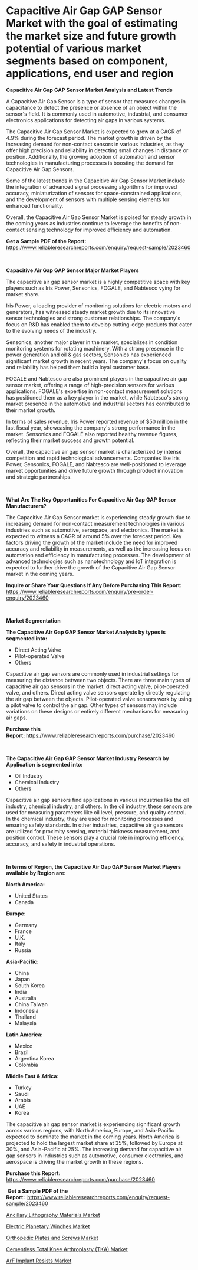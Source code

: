 <p><h1>Capacitive Air Gap GAP Sensor Market with the goal of estimating the market size and future growth potential of various market segments based on component, applications, end user and region</h1></p><p><strong>Capacitive Air Gap GAP Sensor Market Analysis and Latest Trends</strong></p>
<p><p>A Capacitive Air Gap Sensor is a type of sensor that measures changes in capacitance to detect the presence or absence of an object within the sensor's field. It is commonly used in automotive, industrial, and consumer electronics applications for detecting air gaps in various systems.</p><p>The Capacitive Air Gap Sensor Market is expected to grow at a CAGR of 4.9% during the forecast period. The market growth is driven by the increasing demand for non-contact sensors in various industries, as they offer high precision and reliability in detecting small changes in distance or position. Additionally, the growing adoption of automation and sensor technologies in manufacturing processes is boosting the demand for Capacitive Air Gap Sensors.</p><p>Some of the latest trends in the Capacitive Air Gap Sensor Market include the integration of advanced signal processing algorithms for improved accuracy, miniaturization of sensors for space-constrained applications, and the development of sensors with multiple sensing elements for enhanced functionality.</p><p>Overall, the Capacitive Air Gap Sensor Market is poised for steady growth in the coming years as industries continue to leverage the benefits of non-contact sensing technology for improved efficiency and automation.</p></p>
<p><strong>Get a Sample PDF of the Report:&nbsp;</strong> <a href="https://www.reliableresearchreports.com/enquiry/request-sample/2023460">https://www.reliableresearchreports.com/enquiry/request-sample/2023460</a></p>
<p>&nbsp;</p>
<p><strong>Capacitive Air Gap GAP Sensor Major Market Players</strong></p>
<p><p>The capacitive air gap sensor market is a highly competitive space with key players such as Iris Power, Sensonics, FOGALE, and Nabtesco vying for market share. </p><p>Iris Power, a leading provider of monitoring solutions for electric motors and generators, has witnessed steady market growth due to its innovative sensor technologies and strong customer relationships. The company's focus on R&D has enabled them to develop cutting-edge products that cater to the evolving needs of the industry.</p><p>Sensonics, another major player in the market, specializes in condition monitoring systems for rotating machinery. With a strong presence in the power generation and oil & gas sectors, Sensonics has experienced significant market growth in recent years. The company's focus on quality and reliability has helped them build a loyal customer base.</p><p>FOGALE and Nabtesco are also prominent players in the capacitive air gap sensor market, offering a range of high-precision sensors for various applications. FOGALE's expertise in non-contact measurement solutions has positioned them as a key player in the market, while Nabtesco's strong market presence in the automotive and industrial sectors has contributed to their market growth.</p><p>In terms of sales revenue, Iris Power reported revenue of $50 million in the last fiscal year, showcasing the company's strong performance in the market. Sensonics and FOGALE also reported healthy revenue figures, reflecting their market success and growth potential.</p><p>Overall, the capacitive air gap sensor market is characterized by intense competition and rapid technological advancements. Companies like Iris Power, Sensonics, FOGALE, and Nabtesco are well-positioned to leverage market opportunities and drive future growth through product innovation and strategic partnerships.</p></p>
<p>&nbsp;</p>
<p><strong>What Are The Key Opportunities For Capacitive Air Gap GAP Sensor Manufacturers?</strong></p>
<p><p>The Capacitive Air Gap Sensor market is experiencing steady growth due to increasing demand for non-contact measurement technologies in various industries such as automotive, aerospace, and electronics. The market is expected to witness a CAGR of around 5% over the forecast period. Key factors driving the growth of the market include the need for improved accuracy and reliability in measurements, as well as the increasing focus on automation and efficiency in manufacturing processes. The development of advanced technologies such as nanotechnology and IoT integration is expected to further drive the growth of the Capacitive Air Gap Sensor market in the coming years.</p></p>
<p><strong>Inquire or Share Your Questions If Any Before Purchasing This Report:</strong> <a href="https://www.reliableresearchreports.com/enquiry/pre-order-enquiry/2023460">https://www.reliableresearchreports.com/enquiry/pre-order-enquiry/2023460</a></p>
<p>&nbsp;</p>
<p><strong>Market Segmentation</strong></p>
<p><strong>The Capacitive Air Gap GAP Sensor Market Analysis by types is segmented into:</strong></p>
<p><ul><li>Direct Acting Valve</li><li>Pilot-operated Valve</li><li>Others</li></ul></p>
<p><p>Capacitive air gap sensors are commonly used in industrial settings for measuring the distance between two objects. There are three main types of capacitive air gap sensors in the market: direct acting valve, pilot-operated valve, and others. Direct acting valve sensors operate by directly regulating the air gap between the objects. Pilot-operated valve sensors work by using a pilot valve to control the air gap. Other types of sensors may include variations on these designs or entirely different mechanisms for measuring air gaps.</p></p>
<p><strong>Purchase this Report:&nbsp;</strong><a href="https://www.reliableresearchreports.com/purchase/2023460">https://www.reliableresearchreports.com/purchase/2023460</a></p>
<p>&nbsp;</p>
<p><strong>The Capacitive Air Gap GAP Sensor Market Industry Research by Application is segmented into:</strong></p>
<p><ul><li>Oil Industry</li><li>Chemical Industry</li><li>Others</li></ul></p>
<p><p>Capacitive air gap sensors find applications in various industries like the oil industry, chemical industry, and others. In the oil industry, these sensors are used for measuring parameters like oil level, pressure, and quality control. In the chemical industry, they are used for monitoring processes and ensuring safety standards. In other industries, capacitive air gap sensors are utilized for proximity sensing, material thickness measurement, and position control. These sensors play a crucial role in improving efficiency, accuracy, and safety in industrial operations.</p></p>
<p>&nbsp;</p>
<p><strong>In terms of Region, the Capacitive Air Gap GAP Sensor Market Players available by Region are:</strong></p>
<p>
    <p> <strong> North America: </strong>
        <ul>
            <li>United States</li>
            <li>Canada</li>
        </ul>
        </p> 
    <p> <strong> Europe: </strong>
        <ul>
            <li>Germany</li>
            <li>France</li>
            <li>U.K.</li>
            <li>Italy</li>
            <li>Russia</li>
        </ul>
        </p> 
    <p> <strong> Asia-Pacific: </strong>
        <ul>
            <li>China</li>
            <li>Japan</li>
            <li>South Korea</li>
            <li>India</li>
            <li>Australia</li>
            <li>China Taiwan</li>
            <li>Indonesia</li>
            <li>Thailand</li>
            <li>Malaysia</li>
        </ul>
        </p> 
    <p> <strong> Latin America: </strong>
        <ul>
            <li>Mexico</li>
            <li>Brazil</li>
            <li>Argentina Korea</li>
            <li>Colombia</li>
        </ul>
        </p> 
    <p> <strong> Middle East & Africa: </strong>
        <ul>
            <li>Turkey</li>
            <li>Saudi</li>
            <li>Arabia</li>
            <li>UAE</li>
            <li>Korea</li>
        </ul>
    </p>
    </p>
<p><p>The capacitive air gap sensor market is experiencing significant growth across various regions, with North America, Europe, and Asia-Pacific expected to dominate the market in the coming years. North America is projected to hold the largest market share at 35%, followed by Europe at 30%, and Asia-Pacific at 25%. The increasing demand for capacitive air gap sensors in industries such as automotive, consumer electronics, and aerospace is driving the market growth in these regions.</p></p>
<p><strong>Purchase this Report: </strong><a href="https://www.reliableresearchreports.com/purchase/2023460">https://www.reliableresearchreports.com/purchase/2023460</a></p>
<p>&nbsp;<strong>Get a Sample PDF of the Report:&nbsp;&nbsp;</strong><a href="https://www.reliableresearchreports.com/enquiry/request-sample/2023460">https://www.reliableresearchreports.com/enquiry/request-sample/2023460</a></p>
<p><strong></strong></p>
<p><p><a href="https://view.publitas.com/reportprime-1/ancillary-lithography-materials-market-size-share-trends-analysis-report-by-application-regional-outlook-competitive-strategies-and-segment-forecasts-2024-2031/">Ancillary Lithography Materials Market</a></p><p><a href="https://frill-swim-3cd.notion.site/Electric-Planetary-Winches-Market-Share-Market-New-Trends-Analysis-Report-By-Type-By-Application--d0191891a51646ac8932026ab1f191ed">Electric Planetary Winches Market</a></p><p><a href="https://spotless-saver-8fd.notion.site/Orthopedic-Plates-and-Screws-Market-Challenges-Opportunities-and-Growth-Drivers-and-Major-Market--289e7401734c44b1a907712631e707ee">Orthopedic Plates and Screws Market</a></p><p><a href="https://cautious-neon-760.notion.site/Global-Cementless-Total-Knee-Arthroplasty-TKA-Market-by-Types-Applications-and-Major-Players-wi-6e4ad6c1f9844a958686a599088d7c1a">Cementless Total Knee Arthroplasty (TKA) Market</a></p><p><a href="https://view.publitas.com/reportprime-1/arf-implant-resists-market-size-and-examines-its-market-scope-with-a-primary-focus-on-growth-opportunities-and-forecasted-trends-spanning-from-2024-to-2031/">ArF Implant Resists Market</a></p></p>